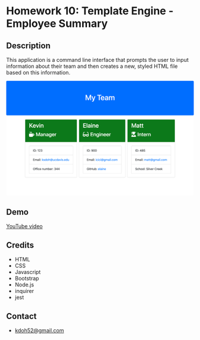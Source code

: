 # Homework 10: Template Engine - Employee Summary

## Description
This application is a command line interface that prompts the user to input information about their team and then creates a new, styled HTML file based on this information.

<img src="screenshot.png" alt="screenshot">

## Demo
<a href="">YouTube video</a>

## Credits
* HTML
* CSS
* Javascript
* Bootstrap
* Node.js
* inquirer
* jest

## Contact
* kdoh52@gmail.com